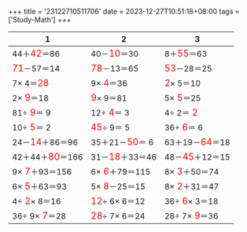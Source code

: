 +++ 
title = '23122710511706' 
date = 2023-12-27T10:51:18+08:00 
tags = ['Study-Math'] 
+++ 

1 | 2 | 3 
-- | -- | -- 
44＋<font color=red size=4>42</font>＝86 | 40－<font color=red size=4>10</font>＝30 |  8＋<font color=red size=4>55</font>＝63 
<font color=red size=4>71</font>－57＝14 | <font color=red size=4>78</font>－13＝65 | <font color=red size=4>53</font>－28＝25 
 7× 4＝<font color=red size=4>28</font> |  9×<font color=red size=4> 4</font>＝36 | <font color=red size=4> 2</font>× 5＝10 
 2×<font color=red size=4> 9</font>＝18 | <font color=red size=4> 9</font>× 9＝81 |  5×<font color=red size=4> 5</font>＝25 
81÷<font color=red size=4> 9</font>＝ 9 | 12÷<font color=red size=4> 4</font>＝ 3 |  4÷ 2＝<font color=red size=4> 2</font> 
10÷<font color=red size=4> 5</font>＝ 2 | <font color=red size=4>45</font>÷ 9＝ 5 | 36÷<font color=red size=4> 6</font>＝ 6 
24－<font color=red size=4>14</font>＋86＝96 | 35＋21－<font color=red size=4>50</font>＝ 6 | 63＋19－<font color=red size=4>64</font>＝18 
42＋44＋<font color=red size=4>80</font>＝166 | 31－<font color=red size=4>18</font>＋33＝46 | 48－<font color=red size=4>45</font>＋12＝15 
 9×<font color=red size=4> 7</font>＋93＝156 |  6×<font color=red size=4> 6</font>＋79＝115 |  8×<font color=red size=4> 3</font>＋50＝74 
 6×<font color=red size=4> 5</font>＋63＝93 |  5×<font color=red size=4> 8</font>－25＝15 |  8×<font color=red size=4> 2</font>＋31＝47 
 4÷<font color=red size=4> 2</font>× 8＝16 | <font color=red size=4>12</font>÷ 6× 6＝12 | 36÷<font color=red size=4> 6</font>× 3＝18 
36÷ 9×<font color=red size=4> 7</font>＝28 | <font color=red size=4>28</font>÷ 7× 6＝24 | 28÷ 7×<font color=red size=4> 9</font>＝36 

